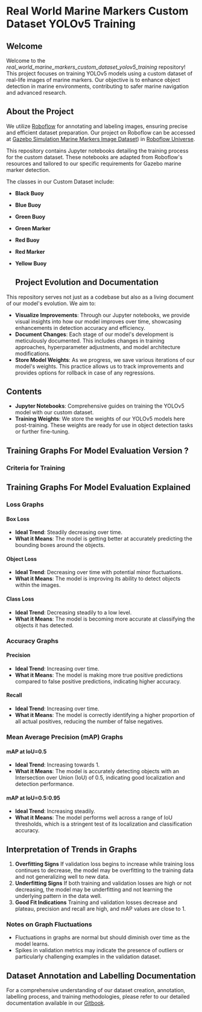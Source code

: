# Real World Marine Markers Custom Dataset YOLOv5 Training

## Welcome
Welcome to the *real_world_marine_markers_custom_dataset_yolov5_training* repository! This project focuses on training YOLOv5 models using a custom dataset of real-life images of marine markers. Our objective is to enhance object detection in marine environments, contributing to safer marine navigation and advanced research.

## About the Project
We utilize [Roboflow](https://roboflow.com/) for annotating and labeling images, ensuring precise and efficient dataset preparation. Our project on Roboflow can be accessed at [Gazebo Simulation Marine Markers Image Dataset](https://app.roboflow.com/icebergasv-ab2fn/roboboat-2024-marine-markers/annotate)) in [Roboflow Universe](https://universe.roboflow.com/).

This repository contains Jupyter notebooks detailing the training process for the custom dataset. These notebooks are adapted from Roboflow's resources and tailored to our specific requirements for Gazebo marine marker detection.

The classes in our Custom Dataset include:

- **Black Buoy**
- **Blue Buoy**
- **Green Buoy**
- **Green Marker**
- **Red Buoy**
- **Red Marker**
- **Yellow Buoy**

  ## Project Evolution and Documentation
This repository serves not just as a codebase but also as a living document of our model's evolution. We aim to:

- **Visualize Improvements**: Through our Jupyter notebooks, we provide visual insights into how our model improves over time, showcasing enhancements in detection accuracy and efficiency.
- **Document Changes**: Each stage of our model's development is meticulously documented. This includes changes in training approaches, hyperparameter adjustments, and model architecture modifications.
- **Store Model Weights**: As we progress, we save various iterations of our model's weights. This practice allows us to track improvements and provides options for rollback in case of any regressions.

## Contents
- **Jupyter Notebooks**: Comprehensive guides on training the YOLOv5 model with our custom dataset.
- **Training Weights**: We store the weights of our YOLOv5 models here post-training. These weights are ready for use in object detection tasks or further fine-tuning.

## Training Graphs For Model Evaluation Version ?

### Criteria for Training



## Training Graphs For Model Evaluation Explained
### Loss Graphs
#### Box Loss
- **Ideal Trend**: Steadily decreasing over time.
- **What it Means**: The model is getting better at accurately predicting the bounding boxes around the objects.
#### Object Loss
- **Ideal Trend**: Decreasing over time with potential minor fluctuations.
- **What it Means**: The model is improving its ability to detect objects within the images.
#### Class Loss
- **Ideal Trend**: Decreasing steadily to a low level.
- **What it Means**: The model is becoming more accurate at classifying the objects it has detected.

### Accuracy Graphs
#### Precision
- **Ideal Trend**: Increasing over time.
- **What it Means**: The model is making more true positive predictions compared to false positive predictions, indicating higher accuracy.
#### Recall
- **Ideal Trend**: Increasing over time.
- **What it Means**: The model is correctly identifying a higher proportion of all actual positives, reducing the number of false negatives.
### Mean Average Precision (mAP) Graphs
#### mAP at IoU=0.5
- **Ideal Trend**: Increasing towards 1.
- **What it Means**: The model is accurately detecting objects with an Intersection over Union (IoU) of 0.5, indicating good localization and detection performance.

#### mAP at IoU=0.5:0.95
- **Ideal Trend**: Increasing steadily.
- **What it Means**: The model performs well across a range of IoU thresholds, which is a stringent test of its localization and classification accuracy.

## Interpretation of Trends in Graphs
1. **Overfitting Signs**
If validation loss begins to increase while training loss continues to decrease, the model may be overfitting to the training data and not generalizing well to new data.
2. **Underfitting Signs**
If both training and validation losses are high or not decreasing, the model may be underfitting and not learning the underlying pattern in the data well.
3. **Good Fit Indications**
Training and validation losses decrease and plateau, precision and recall are high, and mAP values are close to 1.
### Notes on Graph Fluctuations
- Fluctuations in graphs are normal but should diminish over time as the model learns.
- Spikes in validation metrics may indicate the presence of outliers or particularly challenging examples in the validation dataset.

## Dataset Annotation and Labelling Documentation
For a comprehensive understanding of our dataset creation, annotation, labelling process, and training methodologies, please refer to our detailed documentation available in our [Gitbook](https://app.gitbook.com/o/vtYvioW5qkBb75Erv7gv/s/OCTt5VIaAFBF4m37LLUi/computer-vision/dataset-creation).
